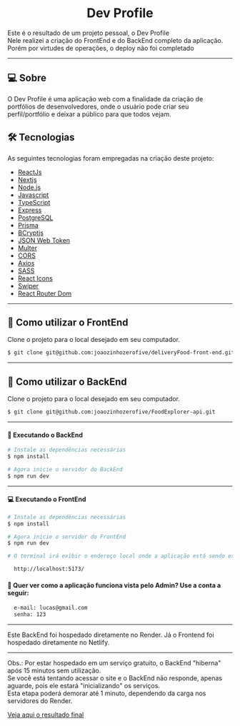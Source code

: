 <p align="center">
  <h1 align="center">Dev Profile</h1>
</p>

Este é o resultado de um projeto pessoal, o Dev Profile
<br>
Nele realizei a criação do FrontEnd e do BackEnd completo da aplicação. Porém por virtudes de operações, o deploy não foi completado

___

## 💻 Sobre
O Dev Profile é uma aplicação web com a finalidade da criação de portfólios de desenvolvedores, onde o usuário pode criar seu perfil/portfólio e deixar a público para que todos vejam. 


## 🛠 Tecnologias

As seguintes tecnologias foram empregadas na criação deste projeto:

- [ReactJs](https://reactjs.org)
- [Nextjs](https://nextjs.org/)
- [Node.js](https://nodejs.org/en/)
- [Javascript](https://developer.mozilla.org/pt-BR/docs/Web/JavaScript)
- [TypeScript](https://www.typescriptlang.org/)
- [Express](https://expressjs.com)
- [PostgreSQL](https://www.postgresql.org/)
- [Prisma](https://www.prisma.io/)
- [BCryptjs](https://www.npmjs.com/package/bcryptjs)
- [JSON Web Token](https://www.npmjs.com/package/jsonwebtoken)
- [Multer](https://www.npmjs.com/package/multer)
- [CORS](https://www.npmjs.com/package/cors)
- [Axios](https://www.npmjs.com/package/axios)
- [SASS](https://sass-lang.com/)
- [React Icons](https://react-icons.github.io/react-icons/)
- [Swiper](https://swiperjs.com/)
- [React Router Dom](https://react-icons.github.io/react-icons/)

___

## 🚀 Como utilizar o FrontEnd

Clone o projeto para o local desejado em seu computador.

```bash
$ git clone git@github.com:joaozinhozerofive/deliveryFood-front-end.git
```
___
## 🚀 Como utilizar o BackEnd

Clone o projeto para o local desejado em seu computador.

```bash
$ git clone git@github.com:joaozinhozerofive/FoodExplorer-api.git
```
___

#### 🚧 Executando o BackEnd
```bash
# Instale as dependências necessárias
$ npm install

# Agora inicie o servidor do BackEnd
$ npm run dev
```
___

#### 💻 Executando o FrontEnd
```bash
# Instale as dependências necessárias
$ npm install

# Agora inicie o servidor do FrontEnd
$ npm run dev

# O terminal irá exibir o endereço local onde a aplicação está sendo executada. Basta digitar o mesmo endereço em seu navegador preferido. O endereço usado na criação do projeto foi este:

  http://localhost:5173/
```

#### 🔑 Quer ver como a aplicação funciona vista pelo Admin? Use a conta a seguir:

```bash
  e-mail: lucas@gmail.com  
  senha: 123
```
___

Este BackEnd foi hospedado diretamente no Render.
Já o Frontend foi hospedado diretamente no Netlify.

___
Obs.: Por estar hospedado em um serviço gratuito, o BackEnd "hiberna" após 15 minutos sem utilização.
<br>
Se você está tentando acessar o site e o BackEnd não responde, apenas aguarde, pois ele estará "inicializando" os serviços.
<br>
Esta etapa poderá demorar até 1 minuto, dependendo da carga nos servidores do Render.

[Veja aqui o resultado final](https://main--marvelous-douhua-7e1bba.netlify.app/)
